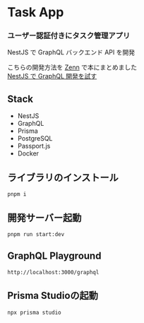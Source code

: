 # Task App

### ユーザー認証付きにタスク管理アプリ

NestJS で GraphQL バックエンド API を開発

こちらの開発方法を [Zenn](https://zenn.dev/) で本にまとめました  
[NestJS で GraphQL 開発を試す](https://zenn.dev/books/ce5e3208a9d393/)

## Stack

- NestJS
- GraphQL
- Prisma
- PostgreSQL
- Passport.js
- Docker

## ライブラリのインストール

```
pnpm i
```

## 開発サーバー起動

```
pnpm run start:dev
```

## GraphQL Playground

```
http://localhost:3000/graphql
```

## Prisma Studioの起動

```
npx prisma studio
```
